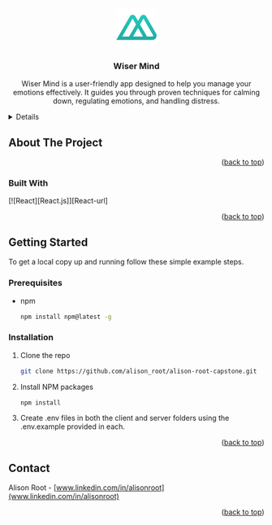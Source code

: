 <a id="readme-top"></a>

<br />
<div align="center">
  <a href="https://github.com/github_username/repo_name">
    <img src="./client/public/logo.png" alt="Logo" width="80" height="80">
  </a>

<h3 align="center">Wiser Mind</h3>

  <p align="center">
    Wiser Mind is a user-friendly app designed to help you manage your emotions effectively. It guides you through proven techniques for calming down, regulating emotions, and handling distress.
    <br />
    <a href="https://github.com/alison_root/alison-root-capstone">
  </p>
</div>

<details>
  <summary>Table of Contents</summary>
  <ol>
    <li>
      <a href="#about-the-project">About The Project</a>
      <ul>
        <li><a href="#built-with">Built With</a></li>
      </ul>
    </li>
    <li>
      <a href="#getting-started">Getting Started</a>
      <ul>
        <li><a href="#prerequisites">Prerequisites</a></li>
        <li><a href="#installation">Installation</a></li>
      </ul>
    </li>
    <li><a href="#usage">Usage</a></li>
    <li><a href="#roadmap">Roadmap</a></li>
    <li><a href="#contributing">Contributing</a></li>
    <li><a href="#license">License</a></li>
    <li><a href="#contact">Contact</a></li>
    <li><a href="#acknowledgments">Acknowledgments</a></li>
  </ol>
</details>

## About The Project

<p align="right">(<a href="#readme-top">back to top</a>)</p>

### Built With

[![React][React.js]][React-url]

<p align="right">(<a href="#readme-top">back to top</a>)</p>

## Getting Started

To get a local copy up and running follow these simple example steps.

### Prerequisites

- npm
  ```sh
  npm install npm@latest -g
  ```

### Installation

1. Clone the repo
   ```sh
   git clone https://github.com/alison_root/alison-root-capstone.git
   ```
2. Install NPM packages
   ```sh
   npm install
   ```
3. Create .env files in both the client and server folders using the
   .env.example provided in each.

<p align="right">(<a href="#readme-top">back to top</a>)</p>

## Contact

Alison Root - [www.linkedin.com/in/alisonroot](www.linkedin.com/in/alisonroot)

<p align="right">(<a href="#readme-top">back to top</a>)</p>
